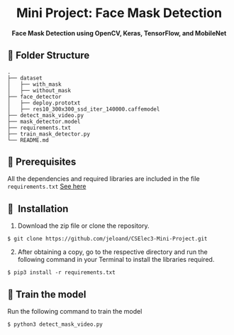 <h1 align="center">Mini Project: Face Mask Detection</h1>

<div align="center">
  <h4>Face Mask Detection using OpenCV, Keras, TensorFlow, and MobileNet</h4>
</div>

## :file_folder: Folder Structure
    .
    ├── dataset       
    │   ├── with_mask         
    │   ├── without_mask         
    ├── face_detector                    
    │   ├── deploy.prototxt
    │   ├── res10_300x300_ssd_iter_140000.caffemodel
    ├── detect_mask_video.py                    
    ├── mask_detector.model                    
    ├── requirements.txt                    
    ├── train_mask_detector.py                    
    └── README.md
## :key: Prerequisites

All the dependencies and required libraries are included in the file <code>requirements.txt</code> [See here](https://github.com/jeloand/CSElec3-Mini-Project/blob/main/requirements.txt)

## 🚀&nbsp; Installation

1. Download the zip file or clone the repository.
```
$ git clone https://github.com/jeloand/CSElec3-Mini-Project.git
```
2. After obtaining a copy, go to the respective directory and run the following command in your Terminal to install the libraries required.
```
$ pip3 install -r requirements.txt
```
## :game_die: Train the model
Run the following command to train the model
```
$ python3 detect_mask_video.py 
```

